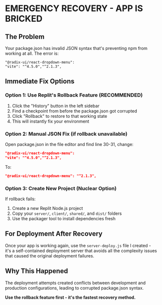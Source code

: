 # EMERGENCY RECOVERY - APP IS BRICKED

## The Problem
Your package.json has invalid JSON syntax that's preventing npm from working at all. The error is:
```
"@radix-ui/react-dropdown-menu": 
"vite": "^4.5.0","^2.1.3",
```

## Immediate Fix Options

### Option 1: Use Replit's Rollback Feature (RECOMMENDED)
1. Click the "History" button in the left sidebar
2. Find a checkpoint from before the package.json got corrupted
3. Click "Rollback" to restore to that working state
4. This will instantly fix your environment

### Option 2: Manual JSON Fix (if rollback unavailable)
Open package.json in the file editor and find line 30-31, change:
```json
"@radix-ui/react-dropdown-menu": 
"vite": "^4.5.0","^2.1.3",
```
To:
```json
"@radix-ui/react-dropdown-menu": "^2.1.3",
```

### Option 3: Create New Project (Nuclear Option)
If rollback fails:
1. Create a new Replit Node.js project
2. Copy your `server/`, `client/`, `shared/`, and `dist/` folders
3. Use the packager tool to install dependencies fresh

## For Deployment After Recovery
Once your app is working again, use the `server-deploy.js` file I created - it's a self-contained deployment server that avoids all the complexity issues that caused the original deployment failures.

## Why This Happened
The deployment attempts created conflicts between development and production configurations, leading to corrupted package.json syntax.

**Use the rollback feature first - it's the fastest recovery method.**